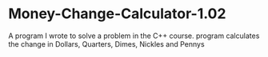 # Money-Change-Calculator-1.02
 A program I wrote to solve a problem in the C++ course. program calculates the change in Dollars, Quarters, Dimes, Nickles and Pennys 
